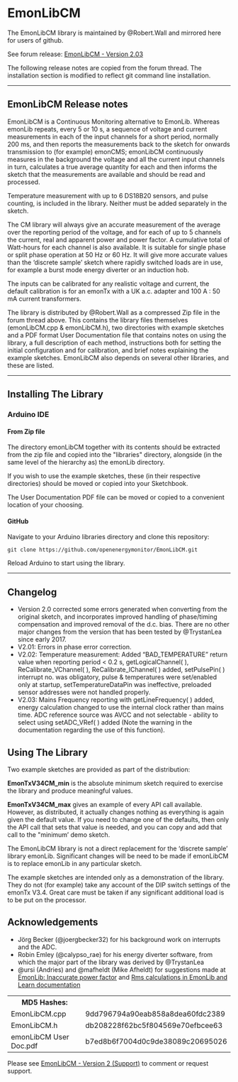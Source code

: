 # EmonLibCM

The EmonLibCM library is maintained by @Robert.Wall and mirrored here for users of github.

See forum release: [EmonLibCM - Version 2.03](https://community.openenergymonitor.org/t/emonlibcm-version-2-03/9241/1)

The following release notes are copied from the forum thread. The installation section is modified to reflect git command line installation.

---

## EmonLibCM Release notes

EmonLibCM is a Continuous Monitoring alternative to EmonLib. Whereas emonLib repeats, every 5 or 10 s, a sequence of voltage and current measurements in each of the input channels for a short period, normally 200 ms, and then reports the measurements back to the sketch for onwards transmission to (for example) emonCMS; emonLibCM continuously measures in the background the voltage and all the current input channels in turn, calculates a true average quantity for each and then informs the sketch that the measurements are available and should be read and processed.

Temperature measurement with up to 6 DS18B20 sensors, and pulse counting, is included in the library. Neither must be added separately in the sketch.

The CM library will always give an accurate measurement of the average over the reporting period of the voltage, and for each of up to 5 channels the current, real and apparent power and power factor. A cumulative total of Watt-hours for each channel is also available. It is suitable for single phase or split phase operation at 50 Hz or 60 Hz. It will give more accurate values than the ‘discrete sample’ sketch where rapidly switched loads are in use, for example a burst mode energy diverter or an induction hob.

The inputs can be calibrated for any realistic voltage and current, the default calibration is for an emonTx with a UK a.c. adapter and 100 A : 50 mA current transformers.

The library is distributed by @Robert.Wall as a compressed Zip file in the forum thread above. This contains the library files themselves (emonLibCM.cpp & emonLibCM.h), two directories with example sketches and a PDF format User Documentation file that contains notes on using the library, a full description of each method, instructions both for setting the initial configuration and for calibration, and brief notes explaining the example sketches. EmonLibCM also depends on several other libraries, and these are listed.

---

## Installing The Library 

### Arduino IDE

#### From Zip file

The directory emonLibCM together with its contents should be extracted from the zip file and copied into the "libraries" directory, alongside (in the same level of the hierarchy as) the emonLib directory.

If you wish to use the example sketches, these (in their respective directories) should be moved or copied into your Sketchbook.

The User Documentation PDF file can be moved or copied to a convenient location of your choosing.

<!-- <a class="attachment" href="https://community.openenergymonitor.org/uploads/short-url/gofCd2DlmCWduHrhNRDPpBtxQeQ.zip">emonLibCM.zip</a> (Version 2: 130.2 KB) -->

#### GitHub

Navigate to your Arduino libraries directory and clone this repository:

    git clone https://github.com/openenergymonitor/EmonLibCM.git

Reload Arduino to start using the library.

---

## Changelog

- Version 2.0 corrected some errors generated when converting from the original sketch, and incorporates improved handling of phase/timing compensation and improved removal of the d.c. bias. There are no other major changes from the version that has been tested by @TrystanLea since early 2017.
- V2.01: Errors in phase error correction.
- V2.02: Temperature measurement: Added “BAD_TEMPERATURE” return value when reporting period < 0.2 s, getLogicalChannel( ), ReCalibrate_VChannel( ), ReCalibrate_IChannel( ) added, setPulsePin( ) interrupt no. was obligatory, pulse & temperatures were set/enabled only at startup, setTemperatureDataPin was ineffective, preloaded sensor addresses were not handled properly.
- V2.03: Mains Frequency reporting with getLineFrequency( ) added, energy calculation changed to use the internal clock rather than mains time. ADC reference source was AVCC and not selectable - ability to select using setADC_VRef( ) added (Note the warning in the documentation regarding the use of this function).

## Using The Library

Two example sketches are provided as part of the distribution:

**EmonTxV34CM_min** is the absolute minimum sketch required to exercise the library and produce meaningful values.

**EmonTxV34CM_max** gives an example of every API call available. However, as distributed, it actually changes nothing as everything is again given the default value. If you need to change one of the defaults, then only the API call that sets that value is needed, and you can copy and add that call to the "minimum’ demo sketch.

The EmonLibCM library is not a direct replacement for the ‘discrete sample’ library emonLib. Significant changes will be need to be made if emonLibCM is to replace emonLib in any particular sketch.

The example sketches are intended only as a demonstration of the library. They do not (for example) take any account of the DIP switch settings of the emonTx V3.4. Great care must be taken if any significant additional load is to be put on the processor.

## Acknowledgements

- Jörg Becker (@joergbecker32) for his background work on interrupts and the ADC.
- Robin Emley (@calypso_rae) for his energy diverter software, from which the major part of the library was derived by @TrystanLea
- @ursi (Andries) and @mafheldt (Mike Afheldt) for suggestions made at [EmonLib: Inaccurate power factor](https://community.openenergymonitor.org/t/emonlib-inaccurate-power-factor/3790) and [Rms calculations in EmonLib and Learn documentation](https://community.openenergymonitor.org/t/rms-calculations-in-emonlib-and-learn-documentation/3749/3)

<table>
<th>MD5 Hashes:</th><th>&nbsp;</th>
<tr><td>EmonLibCM.cpp</td><td>9dd796794a90eab858a8dea60fdc2389</td></tr>
<tr><td>EmonLibCM.h</td><td> db208228f62bc5f804569e70efbcee63</td></tr>
<tr><td>emonLibCM User Doc.pdf</td><td>b7ed8b6f7004d0c9de38089c20695026</td></tr>
</table>

Please see [EmonLibCM - Version 2 (Support)](https://community.openenergymonitor.org/t/emonlibcm-version-2-support/9242/) to comment or request support.

